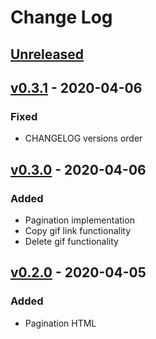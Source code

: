 # Change Log

## [Unreleased]

## [v0.3.1] - 2020-04-06

### Fixed
- CHANGELOG versions order

## [v0.3.0] - 2020-04-06

### Added
- Pagination implementation
- Copy gif link functionality
- Delete gif functionality

## [v0.2.0] - 2020-04-05

### Added
- Pagination HTML

[Unreleased]: https://github.com/kapantzak/skroutzGiphy/compare/master...develop
[v0.3.1]: https://github.com/kapantzak/skroutzGiphy/compare/v0.3.0...v0.3.1
[v0.3.0]: https://github.com/kapantzak/skroutzGiphy/compare/v0.2.0...v0.3.0
[v0.2.0]: https://github.com/kapantzak/skroutzGiphy/compare/v0.1.0...v0.2.0